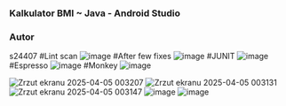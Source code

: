 ### Kalkulator BMI ~ Java - Android Studio

### Autor
s24407
#Lint scan 
![image](https://github.com/user-attachments/assets/a0cd29b9-b18e-4911-b7ec-8a06657cf24c)
#After few fixes
![image](https://github.com/user-attachments/assets/5e9423c7-5d7a-47bb-8b77-d33b77da1a45)
#JUNIT
![image](https://github.com/user-attachments/assets/010f6f71-6a6c-40a5-ae0d-1105e80e535f)
#Espresso
![image](https://github.com/user-attachments/assets/3ba203df-88c0-4cad-add0-96da0eda78fc)
#Monkey
![image](https://github.com/user-attachments/assets/c7ae4f08-80c9-489b-b7db-3b10691e4fc2)


![Zrzut ekranu 2025-04-05 003207](https://github.com/user-attachments/assets/3cfbeaa2-aea2-4adc-a309-26376903e3d6)
![Zrzut ekranu 2025-04-05 003131](https://github.com/user-attachments/assets/09c84a29-afdb-4d48-a5b0-5a72fabedf9b)
![Zrzut ekranu 2025-04-05 003147](https://github.com/user-attachments/assets/bd8bd47a-3525-44a1-b997-aacb4f8c2014)
![image](https://github.com/user-attachments/assets/47d0ee01-65ff-47a9-8aaf-dc878cf06299)
![image](https://github.com/user-attachments/assets/89c602a2-5228-4997-bf61-f70d620a4836)

